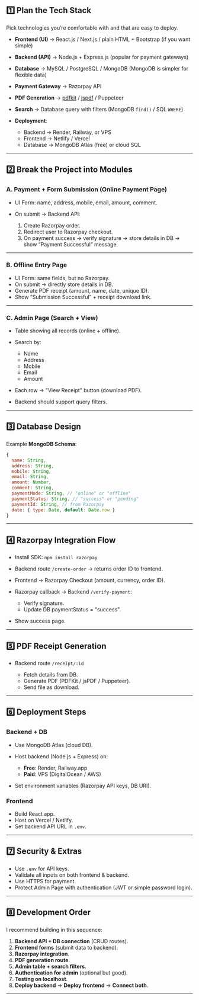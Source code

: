 ## **1️⃣ Plan the Tech Stack**

Pick technologies you’re comfortable with and that are easy to deploy.

* **Frontend (UI)** → React.js / Next.js / plain HTML + Bootstrap (if you want simple)
* **Backend (API)** → Node.js + Express.js (popular for payment gateways)
* **Database** → MySQL / PostgreSQL / MongoDB (MongoDB is simpler for flexible data)
* **Payment Gateway** → Razorpay API
* **PDF Generation** → [pdfkit](https://www.npmjs.com/package/pdfkit) / [jspdf](https://github.com/parallax/jsPDF) / Puppeteer
* **Search** → Database query with filters (MongoDB `find()` / SQL `WHERE`)
* **Deployment**:

  * Backend → Render, Railway, or VPS
  * Frontend → Netlify / Vercel
  * Database → MongoDB Atlas (free) or cloud SQL

---

## **2️⃣ Break the Project into Modules**

### **A. Payment + Form Submission (Online Payment Page)**

* UI Form: name, address, mobile, email, amount, comment.
* On submit → Backend API:

  1. Create Razorpay order.
  2. Redirect user to Razorpay checkout.
  3. On payment success → verify signature → store details in DB → show “Payment Successful” message.

---

### **B. Offline Entry Page**

* UI Form: same fields, but no Razorpay.
* On submit → directly store details in DB.
* Generate PDF receipt (amount, name, date, unique ID).
* Show “Submission Successful” + receipt download link.

---

### **C. Admin Page (Search + View)**

* Table showing all records (online + offline).
* Search by:

  * Name
  * Address
  * Mobile
  * Email
  * Amount
* Each row → "View Receipt" button (download PDF).
* Backend should support query filters.

---

## **3️⃣ Database Design**

Example **MongoDB Schema**:

```js
{
  name: String,
  address: String,
  mobile: String,
  email: String,
  amount: Number,
  comment: String,
  paymentMode: String, // "online" or "offline"
  paymentStatus: String, // "success" or "pending"
  paymentId: String, // from Razorpay
  date: { type: Date, default: Date.now }
}
```

---

## **4️⃣ Razorpay Integration Flow**

* Install SDK: `npm install razorpay`
* Backend route `/create-order` → returns order ID to frontend.
* Frontend → Razorpay Checkout (amount, currency, order ID).
* Razorpay callback → Backend `/verify-payment`:

  * Verify signature.
  * Update DB paymentStatus = "success".
* Show success page.

---

## **5️⃣ PDF Receipt Generation**

* Backend route `/receipt/:id`

  * Fetch details from DB.
  * Generate PDF (PDFKit / jsPDF / Puppeteer).
  * Send file as download.

---

## **6️⃣ Deployment Steps**

### **Backend + DB**

* Use MongoDB Atlas (cloud DB).
* Host backend (Node.js + Express) on:

  * **Free**: Render, Railway.app
  * **Paid**: VPS (DigitalOcean / AWS)
* Set environment variables (Razorpay API keys, DB URI).

### **Frontend**

* Build React app.
* Host on Vercel / Netlify.
* Set backend API URL in `.env`.

---

## **7️⃣ Security & Extras**

* Use `.env` for API keys.
* Validate all inputs on both frontend & backend.
* Use HTTPS for payment.
* Protect Admin Page with authentication (JWT or simple password login).

---

## **8️⃣ Development Order**

I recommend building in this sequence:

1. **Backend API + DB connection** (CRUD routes).
2. **Frontend forms** (submit data to backend).
3. **Razorpay integration**.
4. **PDF generation route**.
5. **Admin table + search filters**.
6. **Authentication for admin** (optional but good).
7. **Testing on localhost**.
8. **Deploy backend** → **Deploy frontend** → **Connect both**.

---

